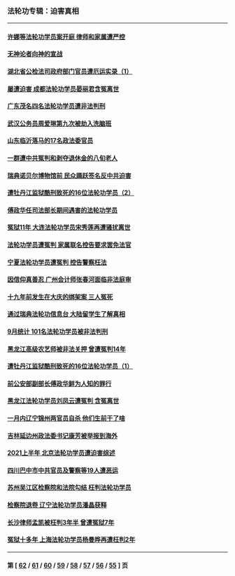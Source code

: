 ### 法轮功专辑：迫害真相
---
#### [许娜等法轮功学员案开庭 律师和家属遭严控](../../pages/nf4379/n13307921.md?10170430) 
#### [无神论者向神的宣战](../../pages/nf4379/n13281535.md?10170430) 
#### [湖北省公检法司政府部门官员遭厄运实录（1）](../../pages/nf4379/n13302225.md?10170430) 
#### [屡遭迫害 成都法轮功学员晏丽君含冤离世](../../pages/nf4379/n13304194.md?10170430) 
#### [广东茂名四名法轮功学员遭非法判刑](../../pages/nf4379/n13302552.md?10170430) 
#### [武汉公务员周爱琳第九次被劫入洗脑班](../../pages/nf4379/n13301590.md?10170430) 
#### [山东临沂落马的17名政法委官员](../../pages/nf4379/n13299770.md?10170430) 
#### [一群遭中共冤判和剥夺退休金的八旬老人](../../pages/nf4379/n13299080.md?10170430) 
#### [瑞典诺贝尔博物馆前 民众踊跃签名反中共迫害](../../pages/nf4379/n13296860.md?10170430) 
#### [遭牡丹江监狱酷刑致死的16位法轮功学员（2）](../../pages/nf4379/n13295023.md?10170430) 
#### [傅政华任司法部长期间遇害的法轮功学员](../../pages/nf4379/n13288173.md?10170430) 
#### [冤狱11年 大连法轮功学员宋秀莲再遭骚扰离世](../../pages/nf4379/n13288840.md?10170430) 
#### [法轮功学员遭冤判 家属联名控告要求罢免法官](../../pages/nf4379/n13285601.md?10170430) 
#### [宁夏法轮功学员遭冤判 控告警察枉法](../../pages/nf4379/n13286925.md?10170430) 
#### [因信仰真善忍 广州会计师张春河面临非法庭审](../../pages/nf4379/n13283860.md?10170430) 
#### [十九年前发生在大庆的绑架案 三人冤死](../../pages/nf4379/n13284148.md?10170430) 
#### [通过瑞典法轮功信息台 大陆留学生了解真相](../../pages/nf4379/n13283471.md?10170430) 
#### [9月统计 101名法轮功学员被非法判刑](../../pages/nf4379/n13282958.md?10170430) 
#### [黑龙江高级农艺师被非法关押 曾遭冤判14年](../../pages/nf4379/n13281157.md?10170430) 
#### [遭牡丹江监狱酷刑致死的16位法轮功学员（1）](../../pages/nf4379/n13278476.md?10170430) 
#### [前公安部副部长傅政华鲜为人知的罪行](../../pages/nf4379/n13280381.md?10170430) 
#### [黑龙江法轮功学员刘凤云遭冤判 含冤离世](../../pages/nf4379/n13278109.md?10170430) 
#### [一月内辽宁锦州两官员自杀 他们生前干了啥](../../pages/nf4379/n13278649.md?10170430) 
#### [吉林延边州政法委书记康芳被举报到海外](../../pages/nf4379/n13274896.md?10170430) 
#### [2021上半年 北京法轮功学员遭迫害综述](../../pages/nf4379/n13274200.md?10170430) 
#### [四川巴中市中共官员及警察等19人遭恶运](../../pages/nf4379/n13272220.md?10170430) 
#### [苏州吴江区检察院和法院勾结 枉判法轮功学员](../../pages/nf4379/n13269731.md?10170430) 
#### [检察院退卷 辽宁法轮功学员潘晶获释](../../pages/nf4379/n13269553.md?10170430) 
#### [长沙律师孟凯被枉判3年半 曾遭冤狱7年](../../pages/nf4379/n13269049.md?10170430) 
#### [冤狱十多年 上海法轮功学员杨曼晔再遭枉判2年](../../pages/nf4379/n13267202.md?10170430) 

---
#### 第 [ [62](./62.md?10170430) / [61](./61.md?10170430) / [60](./60.md?10170430) / [59](./59.md?10170430) / [58](./58.md?10170430) / [57](./57.md?10170430) / [56](./56.md?10170430) / [55](./55.md?10170430) ] 页
